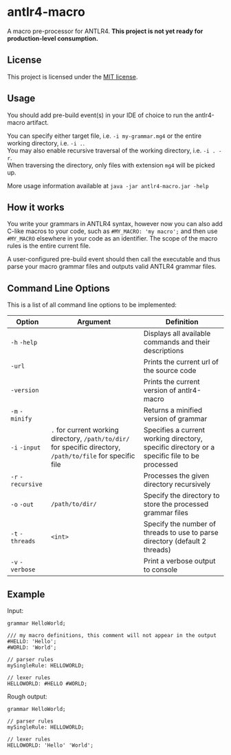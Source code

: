 antlr4-macro
============

A macro pre-processor for ANTLR4. **This project is not yet ready for
production-level consumption.**

## License
This project is licensed under the [MIT license](LICENSE).

## Usage
You should add pre-build event(s) in your IDE of choice to run the
antlr4-macro artifact.  

You can specify either target file, i.e. `-i my-grammar.mg4` or the
entire working directory, i.e. `-i .`.  
You may also enable recursive
traversal of the working directory, i.e. `-i . -r`.  
When traversing the directory, only files with extension `mg4` will be
picked up.  

More usage information available at `java -jar antlr4-macro.jar -help`

## How it works
You write your grammars in ANTLR4 syntax, however now you can also add
C-like macros to your code, such as `#MY_MACRO: 'my macro';` and then
use `#MY_MACRO` elsewhere in your code as an identifier. The scope
of the macro rules is the entire current file.

A user-configured pre-build event should then call the executable
and thus parse your macro grammar files and outputs valid ANTLR4 grammar
files.

## Command Line Options
This is a list of all command line options to be implemented:

| Option | Argument | Definition |
| ------ | -------- | ---------- |
| `-h` `-help` |  | Displays all available commands and their descriptions |
| `-url` |  | Prints the current url of the source code |
| `-version` |  | Prints the current version of antlr4-macro |
| `-m` `-minify` |  | Returns a minified version of grammar |
| `-i` `-input` | `.` for current working directory, `/path/to/dir/` for specific directory, `/path/to/file` for specific file | Specifies a current working directory, specific directory or a specific file to be processed |
| `-r` `-recursive` |  | Processes the given directory recursively |
| `-o` `-out` | `/path/to/dir/` | Specify the directory to store the processed grammar files |
| `-t` `-threads` | `<int>` | Specify the number of threads to use to parse directory (default 2 threads) |
| `-v` `-verbose` |  | Print a verbose output to console |

## Example
Input:
```
grammar HelloWorld;

/// my macro definitions, this comment will not appear in the output
#HELLO: 'Hello';
#WORLD: 'World';

// parser rules
mySingleRule: HELLOWORLD;

// lexer rules
HELLOWORLD: #HELLO #WORLD;
```

Rough output:
```
grammar HelloWorld;

// parser rules
mySingleRule: HELLOWORLD;

// lexer rules
HELLOWORLD: 'Hello' 'World';
```